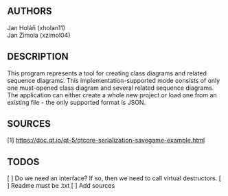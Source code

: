 ## AUTHORS
Jan Holáň (xholan11) \
Jan Zimola (xzimol04)

## DESCRIPTION
This program represents a tool for creating class diagrams and related sequence diagrams.
This implementation-supported mode consists of only one must-opened class diagram and several related sequence diagrams.
The application can either create a whole new project or load one from an existing file - the only supported format is JSON.


## SOURCES
[1] https://doc.qt.io/qt-5/qtcore-serialization-savegame-example.html

## TODOS

[ ] Do we need an interface? If so, then we need to call virtual destructors.
[ ] Readme must be .txt
[ ] Add sources